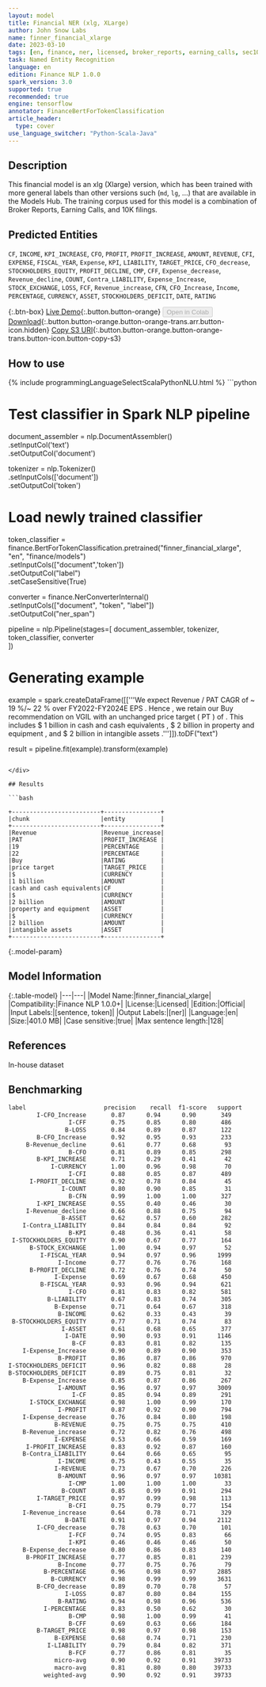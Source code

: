```yaml
---
layout: model
title: Financial NER (xlg, XLarge)
author: John Snow Labs
name: finner_financial_xlarge
date: 2023-03-10
tags: [en, finance, ner, licensed, broker_reports, earning_calls, sec10k, tensorflow]
task: Named Entity Recognition
language: en
edition: Finance NLP 1.0.0
spark_version: 3.0
supported: true
recommended: true
engine: tensorflow
annotator: FinanceBertForTokenClassification
article_header:
  type: cover
use_language_switcher: "Python-Scala-Java"
---
```


## Description

This financial model is an xlg (Xlarge) version, which has been trained with more general labels than other versions such (`md`, `lg`, ...) that are available in the Models Hub. The training corpus used for this model is a combination of Broker Reports, Earning Calls, and 10K filings.

## Predicted Entities

`CF`, `INCOME`, `KPI_INCREASE`, `CFO`, `PROFIT`, `PROFIT_INCREASE`, `AMOUNT`, `REVENUE`, `CFI`, `EXPENSE`, `FISCAL_YEAR`, `Expense`, `KPI`, `LIABILITY`, `TARGET_PRICE`, `CFO_decrease`, `STOCKHOLDERS_EQUITY`, `PROFIT_DECLINE`, `CMP`, `CFF`, `Expense_decrease`, `Revenue_decline`, `COUNT`, `Contra_LIABILITY`, `Expense_Increase`, `STOCK_EXCHANGE`, `LOSS`, `FCF`, `Revenue_increase`, `CFN`, `CFO_Increase`, `Income`, `PERCENTAGE`, `CURRENCY`, `ASSET`, `STOCKHOLDERS_DEFICIT`, `DATE`, `RATING`

{:.btn-box}
[Live Demo](https://demo.johnsnowlabs.com/finance/FINNER_FINANCIAL_10K/){:.button.button-orange}
<button class="button button-orange" disabled>Open in Colab</button>
[Download](https://s3.amazonaws.com/auxdata.johnsnowlabs.com/finance/models/finner_financial_xlarge_en_1.0.0_3.0_1678464314140.zip){:.button.button-orange.button-orange-trans.arr.button-icon.hidden}
[Copy S3 URI](s3://auxdata.johnsnowlabs.com/finance/models/finner_financial_xlarge_en_1.0.0_3.0_1678464314140.zip){:.button.button-orange.button-orange-trans.button-icon.button-copy-s3}

## How to use



<div class="tabs-box" markdown="1">
{% include programmingLanguageSelectScalaPythonNLU.html %}
```python
 
# Test classifier in Spark NLP pipeline
document_assembler = nlp.DocumentAssembler() \
    .setInputCol('text') \
    .setOutputCol('document')

tokenizer = nlp.Tokenizer() \
    .setInputCols(['document']) \
    .setOutputCol('token')

# Load newly trained classifier
token_classifier = finance.BertForTokenClassification.pretrained("finner_financial_xlarge", "en", "finance/models")\
  .setInputCols(["document",'token'])\
  .setOutputCol("label")\
  .setCaseSensitive(True)

converter = finance.NerConverterInternal()\
    .setInputCols(["document", "token", "label"])\
    .setOutputCol("ner_span")

pipeline = nlp.Pipeline(stages=[
    document_assembler, 
    tokenizer,
    token_classifier,
    converter    
])

# Generating example
example = spark.createDataFrame([['''We expect Revenue / PAT CAGR of ~ 19 %/~ 22 % over FY2022-FY2024E EPS . Hence , we retain our Buy recommendation on VGIL with an unchanged price target ( PT ) of . This includes $ 1 billion in cash and cash equivalents , $ 2 billion in property and equipment , and $ 2 billion in intangible assets .''']]).toDF("text")

result = pipeline.fit(example).transform(example)

```

</div>

## Results

```bash

+-------------------------+----------------+
|chunk                    |entity          |
+-------------------------+----------------+
|Revenue                  |Revenue_increase|
|PAT                      |PROFIT_INCREASE |
|19                       |PERCENTAGE      |
|22                       |PERCENTAGE      |
|Buy                      |RATING          |
|price target             |TARGET_PRICE    |
|$                        |CURRENCY        |
|1 billion                |AMOUNT          |
|cash and cash equivalents|CF              |
|$                        |CURRENCY        |
|2 billion                |AMOUNT          |
|property and equipment   |ASSET           |
|$                        |CURRENCY        |
|2 billion                |AMOUNT          |
|intangible assets        |ASSET           |
+-------------------------+----------------+

```

{:.model-param}
## Model Information

{:.table-model}
|---|---|
|Model Name:|finner_financial_xlarge|
|Compatibility:|Finance NLP 1.0.0+|
|License:|Licensed|
|Edition:|Official|
|Input Labels:|[sentence, token]|
|Output Labels:|[ner]|
|Language:|en|
|Size:|401.0 MB|
|Case sensitive:|true|
|Max sentence length:|128|

## References

In-house dataset

## Benchmarking

```bash
label                      precision    recall  f1-score   support
        I-CFO_Increase       0.87      0.94      0.90       349
                 I-CFF       0.75      0.85      0.80       486
                B-LOSS       0.84      0.89      0.87       122
        B-CFO_Increase       0.92      0.95      0.93       233
     B-Revenue_decline       0.61      0.77      0.68        93
                 B-CFO       0.81      0.89      0.85       298
        B-KPI_INCREASE       0.71      0.29      0.41        42
            I-CURRENCY       1.00      0.96      0.98        70
                 I-CFI       0.88      0.85      0.87       489
      I-PROFIT_DECLINE       0.92      0.78      0.84        45
               I-COUNT       0.80      0.90      0.85        31
                 B-CFN       0.99      1.00      1.00       327
        I-KPI_INCREASE       0.55      0.40      0.46        30
     I-Revenue_decline       0.66      0.88      0.75        94
               B-ASSET       0.62      0.57      0.60       282
    I-Contra_LIABILITY       0.84      0.84      0.84        92
                 B-KPI       0.48      0.36      0.41        58
 I-STOCKHOLDERS_EQUITY       0.90      0.67      0.77       164
      B-STOCK_EXCHANGE       1.00      0.94      0.97        52
         I-FISCAL_YEAR       0.94      0.97      0.96      1999
              I-Income       0.77      0.76      0.76       168
      B-PROFIT_DECLINE       0.72      0.76      0.74        50
             I-Expense       0.69      0.67      0.68       450
         B-FISCAL_YEAR       0.93      0.96      0.94       621
                 I-CFO       0.81      0.83      0.82       581
           B-LIABILITY       0.67      0.83      0.74       305
             B-Expense       0.71      0.64      0.67       318
              B-INCOME       0.62      0.33      0.43        39
 B-STOCKHOLDERS_EQUITY       0.77      0.71      0.74        83
               I-ASSET       0.61      0.68      0.65       377
                I-DATE       0.90      0.93      0.91      1146
                  B-CF       0.83      0.81      0.82       135
    I-Expense_Increase       0.90      0.89      0.90       353
              B-PROFIT       0.86      0.87      0.86       970
I-STOCKHOLDERS_DEFICIT       0.96      0.82      0.88        28
B-STOCKHOLDERS_DEFICIT       0.89      0.75      0.81        32
    B-Expense_Increase       0.85      0.87      0.86       267
              I-AMOUNT       0.96      0.97      0.97      3009
                  I-CF       0.85      0.94      0.89       291
      I-STOCK_EXCHANGE       0.98      1.00      0.99       170
              I-PROFIT       0.87      0.92      0.90       794
    I-Expense_decrease       0.76      0.84      0.80       198
             B-REVENUE       0.75      0.75      0.75       410
    B-Revenue_increase       0.72      0.82      0.76       498
             I-EXPENSE       0.53      0.66      0.59       169
     I-PROFIT_INCREASE       0.83      0.92      0.87       160
    B-Contra_LIABILITY       0.64      0.66      0.65        95
              I-INCOME       0.75      0.43      0.55        35
             I-REVENUE       0.73      0.67      0.70       226
              B-AMOUNT       0.96      0.97      0.97     10381
                 I-CMP       1.00      1.00      1.00        33
               B-COUNT       0.85      0.99      0.91       294
        I-TARGET_PRICE       0.97      0.99      0.98       113
                 B-CFI       0.75      0.79      0.77       154
    I-Revenue_increase       0.64      0.78      0.71       329
                B-DATE       0.91      0.97      0.94      2112
        I-CFO_decrease       0.78      0.63      0.70       101
                 I-FCF       0.74      0.95      0.83        66
                 I-KPI       0.46      0.46      0.46        50
    B-Expense_decrease       0.80      0.86      0.83       140
     B-PROFIT_INCREASE       0.77      0.85      0.81       239
              B-Income       0.77      0.75      0.76        79
          B-PERCENTAGE       0.96      0.98      0.97      2885
            B-CURRENCY       0.98      0.99      0.99      3631
        B-CFO_decrease       0.89      0.70      0.78        57
                I-LOSS       0.87      0.80      0.84       155
              B-RATING       0.94      0.98      0.96       536
          I-PERCENTAGE       0.83      0.50      0.62        30
                 B-CMP       0.98      1.00      0.99        41
                 B-CFF       0.69      0.63      0.66       184
        B-TARGET_PRICE       0.98      0.97      0.98       153
             B-EXPENSE       0.68      0.74      0.71       230
           I-LIABILITY       0.79      0.84      0.82       371
                 B-FCF       0.77      0.86      0.81        35
             micro-avg       0.90      0.92      0.91     39733
             macro-avg       0.81      0.80      0.80     39733
          weighted-avg       0.90      0.92      0.91     39733
```
